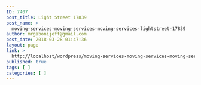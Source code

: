 ```yaml
---
ID: 7407
post_title: Light Street 17839
post_name: >
  moving-services-moving-services-moving-services-lightstreet-17839
author: mrgabonijeff@gmail.com
post_date: 2018-03-28 01:47:36
layout: page
link: >
  http://localhost/wordpress/moving-services-moving-services-moving-services-lightstreet-17839/
published: true
tags: [ ]
categories: [ ]
---
```


